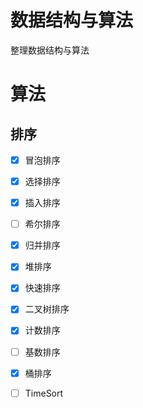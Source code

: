 # 数据结构与算法
整理数据结构与算法

# 算法

## 排序
- [x] 冒泡排序
- [x] 选择排序
- [x] 插入排序
- [ ] 希尔排序
- [x] 归并排序
- [x] 堆排序
- [x] 快速排序
- [x] 二叉树排序
- [x] 计数排序
- [ ] 基数排序
- [x] 桶排序
- [ ] TimeSort

